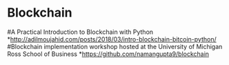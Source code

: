 # Blockchain
#A Practical Introduction to Blockchain with Python
*http://adilmoujahid.com/posts/2018/03/intro-blockchain-bitcoin-python/
#Blockchain implementation workshop hosted at the University of Michigan Ross School of Business
*https://github.com/namangupta9/blockchain
